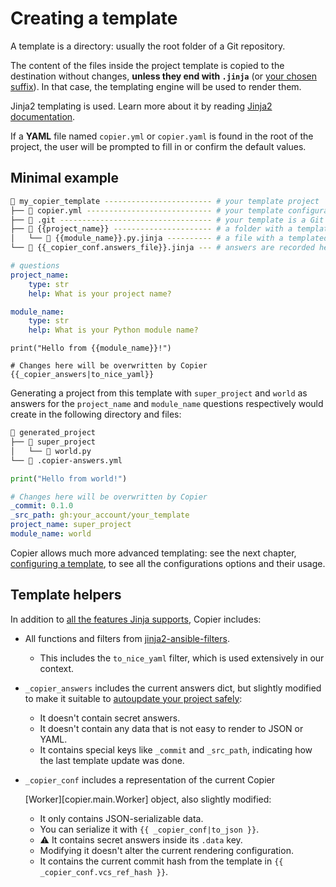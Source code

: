 # Creating a template

A template is a directory: usually the root folder of a Git repository.

The content of the files inside the project template is copied to the destination
without changes, **unless they end with `.jinja`** (or
[your chosen suffix](configuring.md#templates_suffix)). In that case, the templating
engine will be used to render them.

Jinja2 templating is used. Learn more about it by reading
[Jinja2 documentation](https://jinja.palletsprojects.com/).

If a **YAML** file named `copier.yml` or `copier.yaml` is found in the root of the
project, the user will be prompted to fill in or confirm the default values.

## Minimal example

```bash
📁 my_copier_template ------------------------ # your template project
├── 📄 copier.yml ---------------------------- # your template configuration
├── 📁 .git ---------------------------------- # your template is a Git repository
├── 📁 {{project_name}} ---------------------- # a folder with a templated name
│   └── 📄 {{module_name}}.py.jinja ---------- # a file with a templated name
└── 📄 {{_copier_conf.answers_file}}.jinja --- # answers are recorded here
```

```yaml title="copier.yml"
# questions
project_name:
    type: str
    help: What is your project name?

module_name:
    type: str
    help: What is your Python module name?
```

```python+jinja title="{{project_name}}/{{module_name}}.py.jinja"
print("Hello from {{module_name}}!")
```

```yaml+jinja title="{{_copier_conf.answers_file}}.jinja"
# Changes here will be overwritten by Copier
{{_copier_answers|to_nice_yaml}}
```

Generating a project from this template with `super_project` and `world` as answers for
the `project_name` and `module_name` questions respectively would create in the
following directory and files:

```bash
📁 generated_project
├── 📁 super_project
│   └── 📄 world.py
└── 📄 .copier-answers.yml
```

```python title="super_project/world.py"
print("Hello from world!")
```

```yaml title=".copier-answers.yml"
# Changes here will be overwritten by Copier
_commit: 0.1.0
_src_path: gh:your_account/your_template
project_name: super_project
module_name: world
```

Copier allows much more advanced templating: see the next chapter,
[configuring a template](../configuring/), to see all the configurations options and
their usage.

## Template helpers

In addition to
[all the features Jinja supports](https://jinja.palletsprojects.com/en/3.1.x/templates/),
Copier includes:

-   All functions and filters from
    [jinja2-ansible-filters](https://gitlab.com/dreamer-labs/libraries/jinja2-ansible-filters/).

    -   This includes the `to_nice_yaml` filter, which is used extensively in our
        context.

-   `_copier_answers` includes the current answers dict, but slightly modified to make
    it suitable to [autoupdate your project safely](configuring.md#the-answers-file):
    -   It doesn't contain secret answers.
    -   It doesn't contain any data that is not easy to render to JSON or YAML.
    -   It contains special keys like `_commit` and `_src_path`, indicating how the last
        template update was done.
-   `_copier_conf` includes a representation of the current Copier
    <!-- prettier-ignore -->
    [Worker][copier.main.Worker] object, also slightly modified:
    -   It only contains JSON-serializable data.
    -   You can serialize it with `{{ _copier_conf|to_json }}`.
    -   ⚠️ It contains secret answers inside its `.data` key.
    -   Modifying it doesn't alter the current rendering configuration.
    -   It contains the current commit hash from the template in
        `{{ _copier_conf.vcs_ref_hash }}`.
